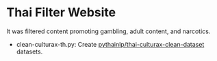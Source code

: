 # Thai Filter Website

It was filtered content promoting gambling, adult content, and narcotics.

- clean-culturax-th.py: Create [pythainlp/thai-culturax-clean-dataset](https://huggingface.co/datasets/pythainlp/thai-culturax-clean-dataset) datasets.
